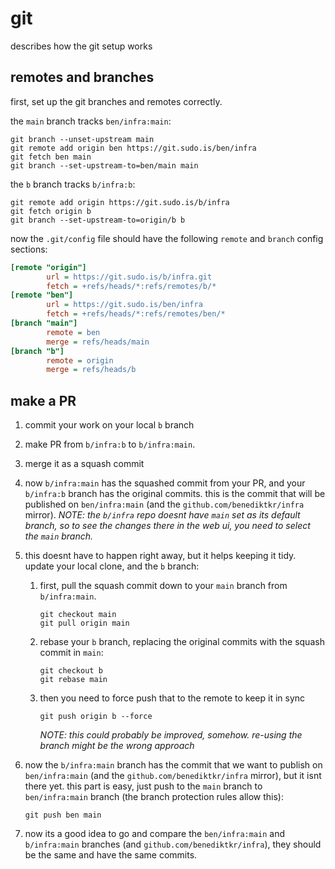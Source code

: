 # git

describes how the git setup works

## remotes and branches

first, set up the git branches and remotes correctly.

the `main` branch tracks `ben/infra:main`:

```shell
git branch --unset-upstream main
git remote add origin ben https://git.sudo.is/ben/infra
git fetch ben main
git branch --set-upstream-to=ben/main main
```

the `b` branch tracks `b/infra:b`:

```shell
git remote add origin https://git.sudo.is/b/infra
git fetch origin b
git branch --set-upstream-to=origin/b b
```

now the `.git/config` file should have the following `remote` and `branch` config sections:

```ini
[remote "origin"]
        url = https://git.sudo.is/b/infra.git
        fetch = +refs/heads/*:refs/remotes/b/*
[remote "ben"]
        url = https://git.sudo.is/ben/infra
        fetch = +refs/heads/*:refs/remotes/ben/*
[branch "main"]
        remote = ben
        merge = refs/heads/main
[branch "b"]
        remote = origin
        merge = refs/heads/b
```

## make a PR


1. commit your work on your local `b` branch
2. make PR from `b/infra:b` to `b/infra:main`.
2. merge it as a squash commit
3. now `b/infra:main` has the squashed commit from your PR, and your `b/infra:b` branch has the original commits. this is the commit that will be published on `ben/infra:main` (and the `github.com/benediktkr/infra` mirror).
   _NOTE: the `b/infra` repo doesnt have `main` set as its default branch, so to see the changes there in the web ui, you need to select the `main` branch._
4. this doesnt have to happen right away, but it helps keeping it tidy. update your local clone, and the `b` branch:
    1. first, pull the squash commit down to your `main` branch from `b/infra:main`.
       ```shell
       git checkout main
       git pull origin main
       ```

    2. rebase your `b` branch, replacing the original commits with the squash commit in `main`:
       ```shell
       git checkout b
       git rebase main
       ```

    3. then you need to force push that to the remote to keep it in sync
       ```shell
       git push origin b --force
       ```
       _NOTE: this could probably be improved, somehow. re-using the branch might be the wrong approach_


4. now the `b/infra:main` branch has the commit that we want to publish on `ben/infra:main` (and the `github.com/benediktkr/infra`
   mirror), but it isnt there yet. this part is easy, just push to the `main` branch to `ben/infra:main` branch (the branch protection rules allow this):
   ```shell
   git push ben main
   ```

5. now its a good idea to go and compare the `ben/infra:main` and `b/infra:main` branches (and `github.com/benediktkr/infra`), they should be the same and have the same commits.
